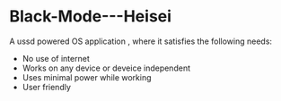 # Black-Mode---Heisei

A ussd powered OS application , where it satisfies the following needs:
- No use of internet
- Works on any device or deveice independent
- Uses minimal power while working
- User friendly

